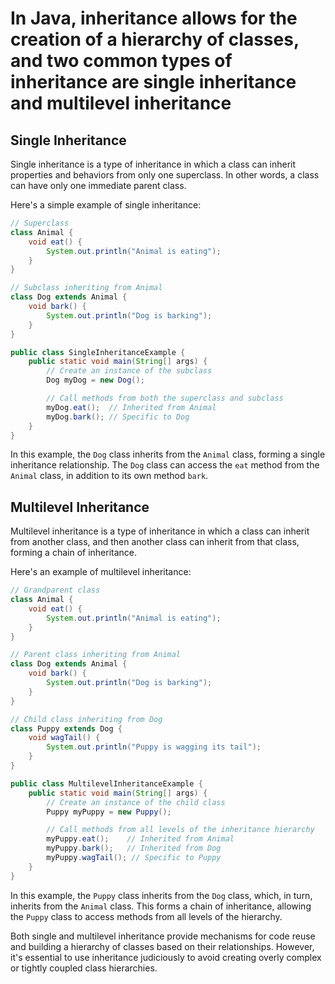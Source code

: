 # In Java, inheritance allows for the creation of a hierarchy of classes, and two common types of inheritance are single inheritance and multilevel inheritance

## Single Inheritance

Single inheritance is a type of inheritance in which a class can inherit properties and behaviors from only one superclass. In other words, a class can have only one immediate parent class.

Here's a simple example of single inheritance:

```java
// Superclass
class Animal {
    void eat() {
        System.out.println("Animal is eating");
    }
}

// Subclass inheriting from Animal
class Dog extends Animal {
    void bark() {
        System.out.println("Dog is barking");
    }
}

public class SingleInheritanceExample {
    public static void main(String[] args) {
        // Create an instance of the subclass
        Dog myDog = new Dog();

        // Call methods from both the superclass and subclass
        myDog.eat();  // Inherited from Animal
        myDog.bark(); // Specific to Dog
    }
}
```

In this example, the `Dog` class inherits from the `Animal` class, forming a single inheritance relationship. The `Dog` class can access the `eat` method from the `Animal` class, in addition to its own method `bark`.

## Multilevel Inheritance

Multilevel inheritance is a type of inheritance in which a class can inherit from another class, and then another class can inherit from that class, forming a chain of inheritance.

Here's an example of multilevel inheritance:

```java
// Grandparent class
class Animal {
    void eat() {
        System.out.println("Animal is eating");
    }
}

// Parent class inheriting from Animal
class Dog extends Animal {
    void bark() {
        System.out.println("Dog is barking");
    }
}

// Child class inheriting from Dog
class Puppy extends Dog {
    void wagTail() {
        System.out.println("Puppy is wagging its tail");
    }
}

public class MultilevelInheritanceExample {
    public static void main(String[] args) {
        // Create an instance of the child class
        Puppy myPuppy = new Puppy();

        // Call methods from all levels of the inheritance hierarchy
        myPuppy.eat();    // Inherited from Animal
        myPuppy.bark();   // Inherited from Dog
        myPuppy.wagTail(); // Specific to Puppy
    }
}
```

In this example, the `Puppy` class inherits from the `Dog` class, which, in turn, inherits from the `Animal` class. This forms a chain of inheritance, allowing the `Puppy` class to access methods from all levels of the hierarchy.

Both single and multilevel inheritance provide mechanisms for code reuse and building a hierarchy of classes based on their relationships. However, it's essential to use inheritance judiciously to avoid creating overly complex or tightly coupled class hierarchies.
